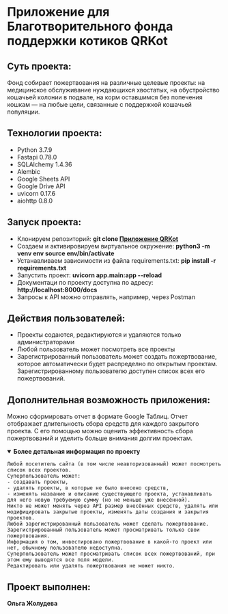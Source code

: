 # Приложение для Благотворительного фонда поддержки котиков QRKot

## Суть проекта:

Фонд собирает пожертвования на различные целевые проекты: на медицинское обслуживание нуждающихся хвостатых, на обустройство кошачьей колонии в подвале, на корм оставшимся без попечения кошкам — на любые цели, связанные с поддержкой кошачьей популяции.

## Технологии проекта:

- Python 3.7.9
- Fastapi 0.78.0
- SQLAlchemy 1.4.36
- Alembic
- Google Sheets API
- Google Drive API
- uvicorn 0.17.6
- aiohttp 0.8.0


## Запуск проекта:

- Клонируем репозиторий: **git clone [Приложение QRKot](https://github.com/Olga-Zholudeva/cat_charity_fund)**
- Cоздаем и активировируем виртуальное окружение: **python3 -m venv env source env/bin/activate**
- Устанавливаем зависимости из файла requirements.txt: **pip install -r requirements.txt**
- Запустить проект: **uvicorn app.main:app --reload**
- Документаци по проекту доступна по адресу: **http://localhost:8000/docs**
- Запросы к API можно отправлять, например, через Postman

## Действия пользователей:

- Проекты содаются, редактируются и удаляются только администраторами
- Любой пользователь может посмотреть все проекты
- Зарегистрированный пользователь может создать пожертвование, которое автоматически будет распределно по открытым проектам. Зарегистрированному пользователю доступен список всех его пожертвований.

## Дополнительная возможность приложения:

Можно сформировать отчет в формате Google Таблиц. Отчет отображает длительность сбора средств для каждого закрытого проекта. С его помощью можно оценить эффективность сбора пожертвований и уделить больше внимания долгим проектам.

<details open>

  **<summary>Более детальная информация по проекту</summary>**

    Любой посетитель сайта (в том числе неавторизованный) может посмотреть список всех проектов.
    Суперпользователь может: 
    - создавать проекты,
    - удалять проекты, в которые не было внесено средств,
    - изменять название и описание существующего проекта, устанавливать для него новую требуемую сумму (но не меньше уже внесённой).
    Никто не может менять через API размер внесённых средств, удалять или модифицировать закрытые проекты, изменять даты создания и закрытия проектов.
    Любой зарегистрированный пользователь может сделать пожертвование.
    Зарегистрированный пользователь может просматривать только свои пожертвования.
    Информация о том, инвестировано пожертвование в какой-то проект или нет, обычному пользователю недоступна.
    Суперпользователь может просматривать список всех пожертвований, при этом ему выводятся все поля модели.
    Редактировать или удалять пожертвования не может никто.

</details>


## Проект выполнен:

**Ольга Жолудева**